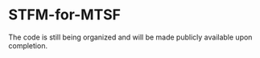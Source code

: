 # STFM-for-MTSF
The code is still being organized and will be made publicly available upon completion.
